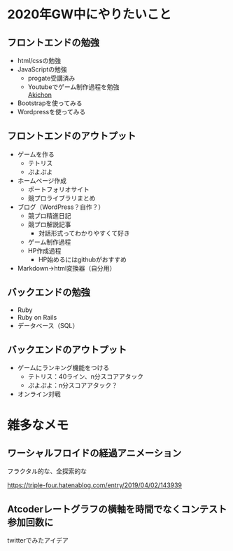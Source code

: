 # 2020年GW中にやりたいこと
## フロントエンドの勉強
* html/cssの勉強
* JavaScriptの勉強
	* progate受講済み
	* Youtubeでゲーム制作過程を勉強  
	[Akichon](https://www.youtube.com/channel/UCF2Kl5aL-_vcwaNhUf7YqbA)
* Bootstrapを使ってみる
* Wordpressを使ってみる

## フロントエンドのアウトプット
* ゲームを作る
	* テトリス
	* ぷよぷよ
* ホームページ作成
	* ポートフォリオサイト
	* 競プロライブラリまとめ
* ブログ（WordPress？自作？）
	* 競プロ精進日記
	* 競プロ解説記事
		* 対話形式ってわかりやすくて好き
	* ゲーム制作過程
	* HP作成過程
		* HP始めるにはgithubがおすすめ
* Markdown→html変換器（自分用）

## バックエンドの勉強
* Ruby
* Ruby on Rails
* データベース（SQL）

## バックエンドのアウトプット
* ゲームにランキング機能をつける
	* テトリス：40ライン、n分スコアアタック
	* ぷよぷよ：n分スコアアタック？
* オンライン対戦

# 雑多なメモ
## ワーシャルフロイドの経過アニメーション
フラクタル的な、全探索的な

https://triple-four.hatenablog.com/entry/2019/04/02/143939

## Atcoderレートグラフの横軸を時間でなくコンテスト参加回数に
twitterでみたアイデア

